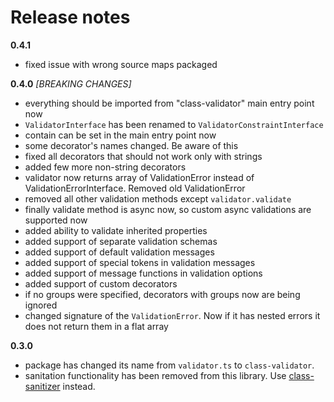 # Release notes

**0.4.1**

* fixed issue with wrong source maps packaged

**0.4.0** *[BREAKING CHANGES]*

* everything should be imported from "class-validator" main entry point now
* `ValidatorInterface` has been renamed to `ValidatorConstraintInterface`
* contain can be set in the main entry point now
* some decorator's names changed. Be aware of this
* fixed all decorators that should not work only with strings
* added few more non-string decorators
* validator now returns array of ValidationError instead of ValidationErrorInterface. Removed old ValidationError
* removed all other validation methods except `validator.validate`
* finally validate method is async now, so custom async validations are supported now
* added ability to validate inherited properties
* added support of separate validation schemas
* added support of default validation messages
* added support of special tokens in validation messages
* added support of message functions in validation options
* added support of custom decorators
* if no groups were specified, decorators with groups now are being ignored
* changed signature of the `ValidationError`. Now if it has nested errors it does not return them in a flat array

**0.3.0**

* package has changed its name from `validator.ts` to `class-validator`.
* sanitation functionality has been removed from this library. Use [class-sanitizer][1] instead.

[1]: https://github.com/pleerock/class-sanitizer